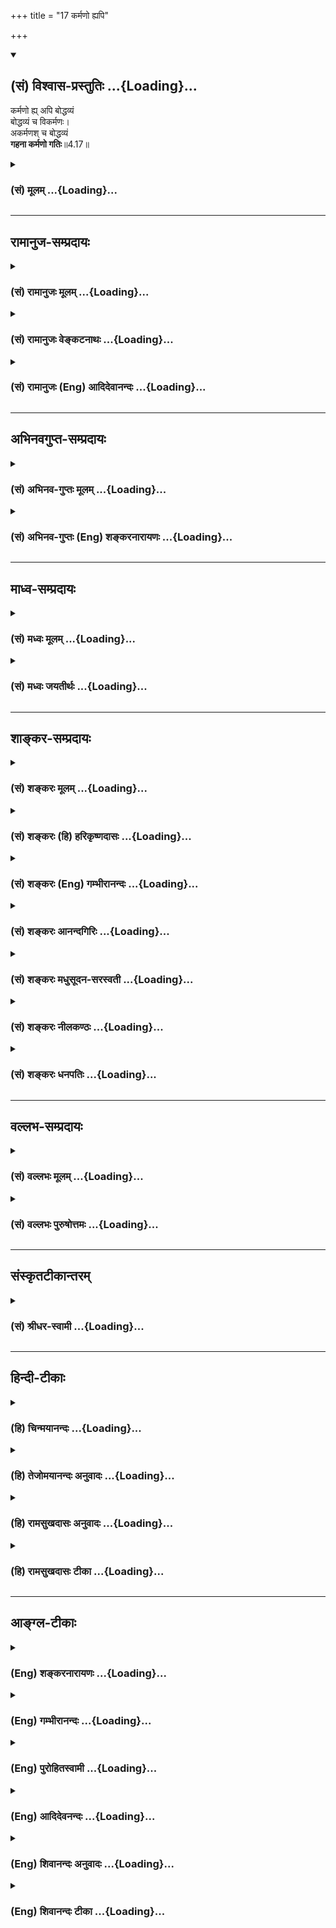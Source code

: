 +++
title = "17 कर्मणो ह्यपि"

+++
<div class="js_include" newlevelforh1="2" title="(सं) विश्वास-प्रस्तुतिः" unfilled url="/mahAbhAratam/shlokashaH/06-bhIShma-parva/03-bhagavad-gItA-parva/saMskRtam/vishvAsa-prastutiH/04_jnAna-yogaH_brahmArp/17_karmaNo_hyapi.md">
<details open><summary><h2>(सं) विश्वास-प्रस्तुतिः ...{Loading}...</h2></summary>

कर्मणो ह्य् अपि बोद्धव्यं  
बोद्धव्यं च विकर्मणः।  
अकर्मणश् च बोद्धव्यं  
**गहना कर्मणो गतिः**॥4.17॥
</details>
</div>
<div class="js_include collapsed" newlevelforh1="3" title="(सं) मूलम्" unfilled url="/mahAbhAratam/shlokashaH/06-bhIShma-parva/03-bhagavad-gItA-parva/saMskRtam/mUlam/04_jnAna-yogaH_brahmArp/17_karmaNo_hyapi.md">
<details><summary><h3>(सं) मूलम् ...{Loading}...</h3></summary>

कर्मणो ह्यपि बोद्धव्यं बोद्धव्यं च विकर्मणः।  
अकर्मणश्च बोद्धव्यं गहना कर्मणो गतिः।।4.17।।
</details>
</div>


_________________
## रामानुज-सम्प्रदायः
<div class="js_include collapsed" newlevelforh1="3" title="(सं) रामानुजः मूलम्" unfilled url="/mahAbhAratam/shlokashaH/06-bhIShma-parva/03-bhagavad-gItA-parva/saMskRtam/rAmAnujaH/mUlam/04_jnAna-yogaH_brahmArp/17_karmaNo_hyapi.md">
<details><summary><h3>(सं) रामानुजः मूलम् ...{Loading}...</h3></summary>

।।4.17।। यस्मात् मोक्षसाधनभूते **कर्मणः** स्वरूपे **बोद्धव्यम्** अस्ति
विकर्मणि च नित्यनैमित्तिककाम्यकर्मरूपेण तत्साधनद्रव्यार्जनाद्याकारेण च
विविधताम् आपन्नं कर्म विकर्म। **अकर्मणि** ज्ञाने **च बोद्धव्यम्** अस्ति।
**गहना** दुर्विज्ञाना मुमुक्षोः **कर्मणो गतिः।**विकर्मणि च बोद्धव्यम्
**नित्यनैमित्तिककाम्यद्रव्यार्जनादौ कर्मणि फलभेदकृतं वैविध्यं परित्यज्य
मोक्षैकफलतया एकशास्त्रार्थत्वानुसन्धानम् तदेतद्व्यवसायात्मिका बुद्धिरेका
(गीता 2।41) इत्यत्र एव उक्तम् इति न इह प्रपञ्च्यते। कर्माकर्मणोः
बोद्धव्यम् आह**

</details>
</div>
<div class="js_include collapsed" newlevelforh1="3" title="(सं) रामानुजः वेङ्कटनाथः" unfilled url="/mahAbhAratam/shlokashaH/06-bhIShma-parva/03-bhagavad-gItA-parva/saMskRtam/rAmAnujaH/venkaTanAthaH/04_jnAna-yogaH_brahmArp/17_karmaNo_hyapi.md">
<details><summary><h3>(सं) रामानुजः वेङ्कटनाथः ...{Loading}...</h3></summary>

  
  
।।4.17।। तत्ते कर्म प्रवक्ष्यामि 4।16 इत्युक्ते अनन्तरं
कर्मैवोपदेश्यङ्कर्मणो ह्यपि इत्यादि तु कस्यामाकाङ्क्षायामुच्यते
इत्यत्राह कुतोऽस्येति। यस्मादिति हिशब्दार्थः। कर्मणो
बोद्धव्यमित्यादिरूपेण वचनं बोद्धव्यांशविशेषनिष्कर्षपरमिति
व्यञ्जनायकर्मस्वरूपे बोद्धव्यमस्तीत्युक्तम्। अत्र सम्बन्धसामान्ये
षष्ठी। गहना कर्मणो गतिः इत्यत्र गतिशब्दो बोद्धव्यप्रकारपर इत्यपि
स्वरूपशब्दाभिप्रायः। अत्र विकर्मशब्देनपाषण्डिनो विकर्मस्थान् मनुः4।30
इत्यादाविव न विरुद्धं कर्मोच्यते तस्यात्रोपयोगाभावात् अतोऽत्र
विशब्दोऽनुष्ठेयवैविध्यपरः। वैविध्यं च तत्र नित्यादिरूपं
प्रसिद्धमित्यभिप्रायेणाहनित्येति। आदिशब्देन रक्षणतदुपायप्रवृत्त्यादि
गृह्यते। अत्र विकर्माकर्मशब्दयोः प्रतिषिद्धकर्मतूष्णीम्भावपरत्वेन
परव्याख्यानंगहना कर्मणो गतिः इति निगमनेन विरुद्धम्। तत्रापि
विकर्माद्युपलक्षणार्थत्वं क्लिष्टम्। एवमुत्तरेष्वपि श्लोकेष्वैदमर्थ्येन
व्याख्यानं निरस्तम्। यस्मादिति पूर्वमुक्तत्वात्गहना इत्यत्र तस्मादिति
भाव्यम्। गहनत्वं दुष्प्रवेशत्वम् तच्चात्र ज्ञानत
इत्यभिप्रायेणदुर्विज्ञानेत्युक्तम्। ननु मुमुक्षोः फलान्तरार्थेऽपि कर्मणि
किं बोद्धव्यम् इति शङ्कायां वक्तव्यं परिशेषयितुं तस्योक्ततामाह
विकर्मणीति। किमत्र प्रमाणं इत्यत्राह तदेतदिति। नेह प्रपञ्च्यते
अस्माभिर्भगवता वेति शेषः।  
  

</details>
</div>
<div class="js_include collapsed" newlevelforh1="3" title="(सं) रामानुजः (Eng) आदिदेवानन्दः" unfilled url="/mahAbhAratam/shlokashaH/06-bhIShma-parva/03-bhagavad-gItA-parva/saMskRtam/rAmAnujaH/english/AdidevAnandaH/04_jnAna-yogaH_brahmArp/17_karmaNo_hyapi.md">
<details><summary><h3>(सं) रामानुजः (Eng) आदिदेवानन्दः ...{Loading}...</h3></summary>

4.17 There is something which ought to be known in regard to action
(Karma) which forms the means of attaining release. So also is the case in regard to 'multi-form or varied forms of action' (Vikarma). These are what have acired variegation as obligatory, occasional and desire-prompted works reiring numerous reisites. There is also something to be known about non-action, i.e., knowledge of the self. Therefore,
deep, i.e., difficult to understand, is the way of action to be pursued by the seeker after release. What should be known as regards multi-form or variegated forms of Karma is that the attribution of differences leading to differences of fruits in obligatory, occasional and desire-prompted rites and acisition of things reired for their performace, etc., must be renounced, realising that the Sastras aim at only one result, i.e., release (and not several results said to accrue from these works). This has been declared in connection with the teaching, 'The resolute mind is one-pointed' (2.41) and is not elaborated here. Sri Krsna explains what must be known in regard to action and non-action.

</details>
</div>


_________________
## अभिनवगुप्त-सम्प्रदायः
<div class="js_include collapsed" newlevelforh1="3" title="(सं) अभिनव-गुप्तः मूलम्" unfilled url="/mahAbhAratam/shlokashaH/06-bhIShma-parva/03-bhagavad-gItA-parva/saMskRtam/abhinava-guptaH/mUlam/04_jnAna-yogaH_brahmArp/17_karmaNo_hyapi.md">
<details><summary><h3>(सं) अभिनव-गुप्तः मूलम् ...{Loading}...</h3></summary>

।।4.16 4.17।। अथ उच्यतेऽकरणादेव सिद्धिरिति तन्न। यतः किं कर्म इति। कर्मणो
ह्यपि इति। कर्माकर्मणोर्विभागः दुष्परिज्ञानः। तथा च विहिते कर्मण्यपि +++(S
N तथा च ( N omit च)+++ कर्मण्यपि ( णोऽपि) मध्ये दुष्टं कर्मास्ति
अग्निष्टोमे इव पशुवधः। विरुद्धेऽपि च कर्मणि शुभमस्ति कर्म। तथाहि +++(N यथा
instead of तथा हि)+++ हिंस्रप्राणिवधे प्रजोपतापाभावः। अकरणेऽपि च शुभाशुभं
कर्म अस्ति वाङ्मनसकृतानां कर्मणामवश्यं भावात् +++(S श्यभावित्वात् K ( n)+++
वित्वादिति) तेषां ज्ञानमन्तरेण दुष्परिहरत्वात्। अतः कुशलैरपि गहनत्वात्
कर्म न ज्ञायते अनेन +++(S तेन)+++ शुभकर्मणा शुभमस्माकं भविष्यति अनेन च
कर्मणामनारंभेण मोक्षो न (नो) भविष्यति इति। तस्माद्वक्ष्यमाणो
विज्ञानवह्निरेव अवश्यं सकलशुभाशुभकर्मेन्धनप्लोषसमर्थः शरणत्वेनान्वेष्य
इति भगवतोऽभिप्रायः।

</details>
</div>
<div class="js_include collapsed" newlevelforh1="3" title="(सं) अभिनव-गुप्तः (Eng) शङ्करनारायणः" unfilled url="/mahAbhAratam/shlokashaH/06-bhIShma-parva/03-bhagavad-gItA-parva/saMskRtam/abhinava-guptaH/english/shankaranArAyaNaH/04_jnAna-yogaH_brahmArp/17_karmaNo_hyapi.md">
<details><summary><h3>(सं) अभिनव-गुप्तः (Eng) शङ्करनारायणः ...{Loading}...</h3></summary>

4.16-17 Kim karma etc. Karmanah etc. The classification of \[good\]
action and non-action is difficult to comprehend. That is to say there
is bad action even among the action that has been ordained \[in the
scriptures\], just as the animal-slaughter in the \[pious\] Agnistoma
sacrifice. Again, even in the midst of action, that goes against \[the
scripture\], there is auspicious action; for example there is an end for
the trouble of the people in the act of killing a murderous animal. Even
in the case of non-performance of action, there do exist \[both\] the
auspicious and inauspicious acts; for there will be necessarily \[some\]
acts performed by the sense of speech and by the mind as they are
difficult to avoid without wisdom. Therefore on account of its
mysterious nature, even hte experts have not properly understood the
action as : 'Prosperity would be for as by this \[particular\]
auspicious action; and emancipation would be for us by that
\[particular\] non-undertaking of \[certain\] actions'. Therefore, it is
the fire of wisdom taught in the seel, that alone is capable of
positively burning down the fuel of all the auspicious and inauspicious
actions; and hence that is to be sought after as a refuge. This is what
is intended by the Bhagavat. In order to calrify the same, \[the Lord\]
says -

</details>
</div>


_________________
## माध्व-सम्प्रदायः
<div class="js_include collapsed" newlevelforh1="3" title="(सं) मध्वः मूलम्" unfilled url="/mahAbhAratam/shlokashaH/06-bhIShma-parva/03-bhagavad-gItA-parva/saMskRtam/madhvaH/mUlam/04_jnAna-yogaH_brahmArp/17_karmaNo_hyapi.md">
<details><summary><h3>(सं) मध्वः मूलम् ...{Loading}...</h3></summary>

।।4.17।। न केवलं तज्ज्ञात्वा मोक्ष्यसे ज्ञात्वैवेत्याशयवानाह कर्मण इति।
तच्चोक्तम् अज्ञात्वा भगवान्कस्य कर्माकर्मविकर्मकम्। दर्शनं याति हि मुने
कुतो मुक्तिश्च तद्विना इति। अकर्म कर्माकरणम् कर्माकर्मान्यद्विकर्म
निषिद्धं कर्म बन्धकत्वात्। ततो विविच्य कर्मादि बोद्धव्यमित्यादि। न च
शापादिनाकवयोऽप्यत्र मोहिताः 4।16 अशक्यं चैतज्ज्ञातुमित्याह गहनेति।

</details>
</div>
<div class="js_include collapsed" newlevelforh1="3" title="(सं) मध्वः जयतीर्थः" unfilled url="/mahAbhAratam/shlokashaH/06-bhIShma-parva/03-bhagavad-gItA-parva/saMskRtam/madhvaH/jayatIrthaH/04_jnAna-yogaH_brahmArp/17_karmaNo_hyapi.md">
<details><summary><h3>(सं) मध्वः जयतीर्थः ...{Loading}...</h3></summary>

।।4.17।। ननुयज्ज्ञात्वा मोक्ष्यसेऽशुभात् 4।16 इत्यनेनैव कर्मस्वरूपं
मुमुक्षुणा ज्ञातव्यमिति लब्धम् तत्किमर्थंकर्मणो हि इत्याद्युच्यते इत्यत
आह **न केवलमि**ति। तत्कर्मादिकम्। सिद्धे सत्यारम्भो नियमार्थ इति भावः।
अत्रैव प्रमाणमाह **तच्चे**ति। दर्शनापेक्षया समानकर्तृकत्वात्
क्त्वानिर्देशः। कर्मशब्दार्थो भगवतैव वक्ष्यते। अकर्मशब्दार्थावाह
**अकर्मे**ति। किं तद्विकर्म इत्यत आह **निषिद्धमि**ति। एवं
चेत्कामाद्युपेतस्यकुत्रान्तर्भावः इति चेत् विकर्मणीति ब्रूमः। कथं तस्य
निषिद्धत्वं इत्यत आह **बन्धकत्वादि**ति। अस्त्वेवं शब्दार्थः योजना तु कथं
इत्यतो लाघवार्थं द्वितीयपादयोजनां तावदाह **तत** इति। ततो विकर्मणः
कर्मादि कर्माकर्म च इत्यादीत्यनेनाद्यतृतीयपादयोजनां सूचयति। कर्मणो
विविच्य विकर्मादि बोद्धव्यम्। अकर्मणश्च विविच्य कर्मादि बोद्धव्यमिति।
ननुकवयोऽप्यत्र मोहिताः 4।16 इत्यनेन कर्मादेर्दुर्ज्ञेयत्वमुक्तम् तत्पुनः
किमर्थमुच्यते इत्यत आह **न चे**ति। ज्ञातुं स्वभावेनेति शेषः। एतच्च
श्रोतुरधिकादरणननार्थमिति ज्ञेयम्।

</details>
</div>


_________________
## शाङ्कर-सम्प्रदायः
<div class="js_include collapsed" newlevelforh1="3" title="(सं) शङ्करः मूलम्" unfilled url="/mahAbhAratam/shlokashaH/06-bhIShma-parva/03-bhagavad-gItA-parva/saMskRtam/shankaraH/mUlam/04_jnAna-yogaH_brahmArp/17_karmaNo_hyapi.md">
<details><summary><h3>(सं) शङ्करः मूलम् ...{Loading}...</h3></summary>

।।4.17।। **कर्मणः** शास्त्रविहितस्य **हि** यस्मात् **अपि** अस्ति
**बोद्धव्यम् बोद्धव्यं च** अस्त्येव **विकर्मणः** प्रतिषिद्धस्य तथा
**अकर्मणश्च** तूष्णींभावस्य **बोद्धव्यम्** अस्ति इति त्रिष्वप्यध्याहारः
कर्तव्यः। यस्मात् **गहना** विषमा दुर्ज्ञेया **कर्मणः** इति उपलक्षणार्थं
कर्मादीनाम् कर्माकर्मविकर्मणां **गतिः** याथात्म्यं तत्त्वम्
इत्यर्थः।। किं पुनस्तत्त्वं कर्मादेः यत् बोद्धव्यं वक्ष्यामि इति
प्रतिज्ञातम् उच्यते

</details>
</div>
<div class="js_include collapsed" newlevelforh1="3" title="(सं) शङ्करः (हि) हरिकृष्णदासः" unfilled url="/mahAbhAratam/shlokashaH/06-bhIShma-parva/03-bhagavad-gItA-parva/saMskRtam/shankaraH/hindI/harikRShNadAsaH/04_jnAna-yogaH_brahmArp/17_karmaNo_hyapi.md">
<details><summary><h3>(सं) शङ्करः (हि) हरिकृष्णदासः ...{Loading}...</h3></summary>

।।4.17।। तुझे यह नहीं समझना चाहिये कि केवल देहादिकी चेष्टाका नाम कर्म है
और उसे न करके चुपचाप बैठ रहनेका नाम अकर्म है उसमें जाननेकी बात ही क्या
है यह तो लोकमें प्रसिद्ध ही है। क्यों ( ऐसा नहीं समझना चाहिये ) इस पर
कहते हैं कर्मकाशास्त्रविहित क्रियाका भी ( रहस्य ) जानना चाहिये
विकर्मकाशास्त्रवर्जित कर्मका भी ( रहस्य ) जानना चाहिये और अकर्मका
अर्थात् चुपचाप बैठ रहनेका भी ( रहस्य ) समझना चाहिये। क्योंकि कर्मोंकी
अर्थात् कर्म अकर्म और विकर्मकी गति उनका यथार्थ स्वरूप तत्त्व बड़ा गहन है
समझनेमें बड़ा ही कठिन है।

</details>
</div>
<div class="js_include collapsed" newlevelforh1="3" title="(सं) शङ्करः (Eng) गम्भीरानन्दः" unfilled url="/mahAbhAratam/shlokashaH/06-bhIShma-parva/03-bhagavad-gItA-parva/saMskRtam/shankaraH/english/gambhIrAnandaH/04_jnAna-yogaH_brahmArp/17_karmaNo_hyapi.md">
<details><summary><h3>(सं) शङ्करः (Eng) गम्भीरानन्दः ...{Loading}...</h3></summary>

4.17 Hi, for; there is something boddhavyam, to be known; api, even;
karmanah, about action enjoined by the scriptures; and there is
certainly something to be known vikarmanah, about prohibited action; so,
also, there is something to be known akarmanah, about inaction, about
sitting ietly. (The words 'there is' are to be supplied in all the three
cases.) Because gatih, the true nature, i.e. the essential nature;
karmanah, of action-implying karma etc., viz action, prohibited action
and inaction; is gahana, inscrutable, hard to understand. 'What, again,
is the essential nature of action etc. which has to be understood, and
about which it was promised, "I shall tell you৷৷." (16);' This is being
stated:

</details>
</div>
<div class="js_include collapsed" newlevelforh1="3" title="(सं) शङ्करः आनन्दगिरिः" unfilled url="/mahAbhAratam/shlokashaH/06-bhIShma-parva/03-bhagavad-gItA-parva/saMskRtam/shankaraH/AnandagiriH/04_jnAna-yogaH_brahmArp/17_karmaNo_hyapi.md">
<details><summary><h3>(सं) शङ्करः आनन्दगिरिः ...{Loading}...</h3></summary>

।।4.17।। तत्र हेत्वाकाङ्क्षापूर्वकमनन्तरं श्लोकमवतारयति **कस्मादिति।**
त्रिष्वपि कर्माकर्मविकर्मसु बोद्धव्यमस्तीति यस्मादध्याहारस्तस्मान्मदीयं
प्रवचनमर्थवदिति योजना। बोद्धव्यसद्भावे हेतुमाह **यस्मादिति।** त्रितयं
प्रकृत्यान्यतमस्य
गहनत्ववचनमयुक्तमित्याशङ्क्यान्यतमग्रहणस्योपलक्षणार्थत्वमुपेत्य
विवक्षितमर्थमाह **कर्मादीनामिति।**

</details>
</div>
<div class="js_include collapsed" newlevelforh1="3" title="(सं) शङ्करः मधुसूदन-सरस्वती" unfilled url="/mahAbhAratam/shlokashaH/06-bhIShma-parva/03-bhagavad-gItA-parva/saMskRtam/shankaraH/madhusUdana-sarasvatI/04_jnAna-yogaH_brahmArp/17_karmaNo_hyapi.md">
<details><summary><h3>(सं) शङ्करः मधुसूदन-सरस्वती ...{Loading}...</h3></summary>

।।4.17।। ननु सर्वलोकप्रसिद्धत्वादहमेवैतज्जानामि देहेन्द्रियादिव्यापारः
कर्म तूष्णीमासनमकर्मेति तत्र किं त्वया वक्तव्यमिति तत्राह हि यस्मात्
कर्मणः शास्त्रविहितस्यापि तत्त्वं बोद्धव्यमस्ति। विकर्मणश्च
प्रतिषिद्धस्य। अकर्मणश्च तूष्णींभावस्य। अत्र वाक्यत्रयेऽपि बोद्धव्यं
तत्त्वमस्तीत्यध्याहारः। यस्मात् गहना दुर्ज्ञाना। कर्मण इत्युपलक्षण्।
कर्माकर्मविकर्मणां गतिस्तत्त्वमित्यर्थः।

</details>
</div>
<div class="js_include collapsed" newlevelforh1="3" title="(सं) शङ्करः नीलकण्ठः" unfilled url="/mahAbhAratam/shlokashaH/06-bhIShma-parva/03-bhagavad-gItA-parva/saMskRtam/shankaraH/nIlakaNThaH/04_jnAna-yogaH_brahmArp/17_karmaNo_hyapi.md">
<details><summary><h3>(सं) शङ्करः नीलकण्ठः ...{Loading}...</h3></summary>

।।4.17।। एतज्ज्ञानमावश्यकमित्याह **कर्मण इति।** तत्त्वं बोधव्यमस्तीति
स्थलत्रयेऽपि तत्त्वमस्तीति पदद्वयाध्याहारः। कर्मणः शास्त्रविहितस्य।
विकर्मणः प्रतिषिद्धस्य। अकर्मणस्तूष्णींभावस्य। गहना कर्मण इत्यत्र कर्मण
इति त्रितयोपलक्षणम्। कर्मविकर्माकर्मणां गतिर्याथात्म्यं तत्त्वं गहनम्।

</details>
</div>
<div class="js_include collapsed" newlevelforh1="3" title="(सं) शङ्करः धनपतिः" unfilled url="/mahAbhAratam/shlokashaH/06-bhIShma-parva/03-bhagavad-gItA-parva/saMskRtam/shankaraH/dhanapatiH/04_jnAna-yogaH_brahmArp/17_karmaNo_hyapi.md">
<details><summary><h3>(सं) शङ्करः धनपतिः ...{Loading}...</h3></summary>

।।4.17।। ननु देहादिव्यापारः कर्माकरणं तूष्णीमासनमिति लोकप्रसिद्य्धैव
ज्ञातुं शक्यमिति तत्राह **कर्मण इति।** हि यस्मात्कर्मणः
शास्त्रविहितस्यापि तत्त्वं बोद्धव्यं ज्ञातव्यमस्ति। विकर्मणश्च
प्रतिषिद्धस्य तत्त्वं बोद्धव्यमस्ति। अकर्मणश्च तूष्णींभावस्य तत्त्वं
बोद्धव्यमस्ति। सर्वत्र तत्त्वमस्तीति पदाध्याहारः। भाष्ये
त्वस्तीत्यस्याध्याहारकथनमुपलक्षणमित्यविरोधः। यस्माद्गहना कर्मण
इत्युपलक्षणार्थम्। कर्माकर्मविकर्मणां गतिस्तत्त्वं याथात्म्यमित्यर्थः।

</details>
</div>


_________________
## वल्लभ-सम्प्रदायः
<div class="js_include collapsed" newlevelforh1="3" title="(सं) वल्लभः मूलम्" unfilled url="/mahAbhAratam/shlokashaH/06-bhIShma-parva/03-bhagavad-gItA-parva/saMskRtam/vallabhaH/mUlam/04_jnAna-yogaH_brahmArp/17_karmaNo_hyapi.md">
<details><summary><h3>(सं) वल्लभः मूलम् ...{Loading}...</h3></summary>

।।4.17।। कर्मणो ह्यपीति। यतश्च सुतरामेव कर्ममार्गो दुरत्ययः। अतोऽपि भजनं
कार्यं भजनेन हि तादृशम्। अन्योन्यनाशकत्वं च कर्मणां भवति क्वचित्।
कर्ममार्गे फलं तस्मान्न निरूप्यं हि सर्वथा। जायस्वेति म्रियस्वेति तृतीयो
य उदाहृतः। प्रकीर्णकानां सर्वेषां तत्फलं परिकीर्तितम् इति। अतो विहितस्य
कर्मणः स्वरूपमिति शेषः। अविहितस्य कर्मणोऽथ च निषिद्धकर्मणस्तत्
बोद्धव्यम् तत्र कर्मण एव गतिर्गहना किं पुनरन्येषाम् इत्येकग्रहणं
प्रकृतार्थम्।

</details>
</div>
<div class="js_include collapsed" newlevelforh1="3" title="(सं) वल्लभः पुरुषोत्तमः" unfilled url="/mahAbhAratam/shlokashaH/06-bhIShma-parva/03-bhagavad-gItA-parva/saMskRtam/vallabhaH/puruShottamaH/04_jnAna-yogaH_brahmArp/17_karmaNo_hyapi.md">
<details><summary><h3>(सं) वल्लभः पुरुषोत्तमः ...{Loading}...</h3></summary>

  
  
।।4.17।। तदेवाह कर्मण इति। हीति निश्चयेन कर्मणः कर्तव्यस्य स्वरूपं
बोद्धव्यं ज्ञातव्यम् ततो ज्ञात्वा कर्त्तव्यमित्यर्थः मत्स्वरूपज्ञानार्थं
विकर्माकर्मणोः स्वरूपं त्यागार्थं ज्ञातव्यमित्याह। च पुनः विकर्मणो
निषिद्धकर्मणः संसारफलसाधकस्य वा तस्य स्वरूपं तथैव। च पुनः
अकर्मणोऽकर्तव्यस्य आसुरस्य स्वरूपं बोद्धव्यम्। कर्मणो गतिः त्रयाणां
कर्त्तव्यस्य पर्यवसानफलाप्तिरूपा गहना दुर्विज्ञेयेत्यर्थः।  
  

</details>
</div>


_________________
## संस्कृतटीकान्तरम्
<div class="js_include collapsed" newlevelforh1="3" title="(सं) श्रीधर-स्वामी" unfilled url="/mahAbhAratam/shlokashaH/06-bhIShma-parva/03-bhagavad-gItA-parva/saMskRtam/shrIdhara-svAmI/04_jnAna-yogaH_brahmArp/17_karmaNo_hyapi.md">
<details><summary><h3>(सं) श्रीधर-स्वामी ...{Loading}...</h3></summary>

।।4.17।। ननु लोकप्रसिद्धमेव कर्म देहादिव्यापारात्मकम् अकर्म च
तदव्यापारात्मकम् अतः कथमुच्यते कवयोऽप्यत्र मोहं प्राप्ता इति तत्राह
**कर्मण इति।** कर्मणो विहितव्यापारस्यापि तत्त्वं बोद्धव्यमस्ति नतु
लोकसिद्धमात्रमेव अकर्मणाऽविहितव्यापारस्यापि तत्त्वं बोद्धव्यमस्ति
विकर्मणोऽपि निषिद्धस्यापि तत्त्वं बोद्धव्यमस्ति यतः कर्मणो गतिर्गहना।
कर्मण इत्युपलक्षणार्थम्। कर्माकर्मविकर्मणां तत्त्वं बोद्धव्यमस्ति। यतो
दुर्विज्ञेयमित्यर्थः।

</details>
</div>


_________________
## हिन्दी-टीकाः
<div class="js_include collapsed" newlevelforh1="3" title="(हि) चिन्मयानन्दः" unfilled url="/mahAbhAratam/shlokashaH/06-bhIShma-parva/03-bhagavad-gItA-parva/hindI/chinmayAnandaH/04_jnAna-yogaH_brahmArp/17_karmaNo_hyapi.md">
<details><summary><h3>(हि) चिन्मयानन्दः ...{Loading}...</h3></summary>

।।4.17।। जीवन क्रियाशील है। क्रिया की समाप्ति ही मृत्यु का आगमन है।
क्रियाशील जीवन में ही हम उत्थान और पतन को प्राप्त हो सकते हैं। एक स्थान
पर स्थिर जल सड़ता और दुर्गन्ध फैलाता है जबकि सरिता का प्रवाहित जल सदा
स्वच्छ और शुद्ध बना रहता है। जीवन शक्ति की उपस्थिति में कर्मो का
आत्यन्तिक अभाव नहीं हो सकता। चूँकि मनुष्य को जीवनपर्यन्त क्रियाशील रहना
आवश्यक है इसलिये प्राचीन मनीषियों ने जीवन के सभी सम्भाव्य कर्मों का
अध्ययन किया क्योंकि वे जीवन का मूल्यांकन उसके पूर्णरूप में करना चाहते
थे। निम्नांकित तालिका में उनके द्वारा किये गये कर्मों का वर्गीकरण दिया
हुआ है। क्रिया ही जीवन है। निष्क्रियता से उन्नति और अधोगति दोनों ही सम्भव
नहीं। गहन निद्रा अथवा मृत्यु की कर्म शून्य अवस्था मनुष्य के विकास में न
साधक है न बाधक। कर्म के क्षण मनुष्य का निर्माण करते हैं। यह निर्माण इस
बात पर निर्भर करता है कि हम कौन से कर्मों को अपने हाथों में लेकर करते
हैं। प्राचीन ऋषियों के अनुसार कर्म दो प्रकार के होते हैं निर्माणकारी
(कर्तव्य) और विनाशकारी (निषिद्ध)। इस श्लोक के कर्म शब्द में मनुष्य के
विकास में साधक के निर्माणकारी कर्तव्य कर्मों का ही समावेश है। जिन कर्मों
से मनुष्य अपने मनुष्यत्व से नीचे गिर जाता है उन कर्मों को यहाँ विकर्म
कहा है जिन्हें शास्त्रों ने निषिद्ध कर्म का नाम दिया है। कर्तव्य कर्मों
का फिर तीन प्रकार से वर्गीकरण किया गया है और वे हैं नित्य नैमित्तिक और
काम्य। जिन कर्मों को प्रतिदिन करना आवश्यक है वे नित्य कर्म तथा किसी कारण
विशेष से करणीय कर्मों को नैमित्तिक कर्म कहा जाता है। इन दो प्रकार के
कर्मों को करना अनिवार्य है। किसी फल विशेष को पाने के लिए उचित साधन का
उपयोग कर जो कर्म किया जाता है उसे काम्य कर्म कहते हैं जैसे पुत्र या
स्वर्ग पाने के लिये किया गया कर्म। यह सबके लिये अनिवार्य नहीं
होता। आत्मविकास के लिये विकर्म का सर्वथा त्याग और कर्तव्य का सभी
परिस्थितियों में पालन करना चाहिये। वैज्ञानिक पद्धति से किये हुए इस
विश्लेषण में श्रीकृष्ण अकर्म की पूरी तरह उपेक्षा करते हैं। यह आवश्यक है
कि अपने भौतिक अभ्युदय तथा आध्यात्मिक उन्नति के इच्छुक साधक कर्मों के इस
वर्गीकरण को भली प्रकार समझें। भगवान् श्रीकृष्ण इस बात को स्वीकार करते हैं
कि कर्मों के इस विश्लेषण के बाद भी सामान्य मनुष्य को कर्मअकर्म का विवेक
करना सहज नहीं होता क्योंकि कर्म की गति गहन है। उपर्युक्त कथन से यह स्पष्ट
होता है कि कर्म का मूल्यांकन केवल उसके वाह्य स्वरूप को देखकर नहीं बल्कि
उसके उद्देश्य को भी ध्यान में रखते हुये करना चाहिये। उद्देश्य की
श्रेष्ठता एवं शुचिता से उस व्यक्ति विशेष के कर्म श्रेष्ठ एवं पवित्र
होंगे। इस प्रकार कर्म के स्वरूप का निश्चय करने में जब व्यक्ति का इतना
प्राधान्य है तो भगवान् का यह कथन है कि कर्म की गति गहन है अत्यन्त उचित
है। कर्म और अकर्म के विषय में और विशेष क्या जानना है इस पर कहते हैं

</details>
</div>
<div class="js_include collapsed" newlevelforh1="3" title="(हि) तेजोमयानन्दः अनुवादः" unfilled url="/mahAbhAratam/shlokashaH/06-bhIShma-parva/03-bhagavad-gItA-parva/hindI/tejomayAnandaH/anuvAdaH/04_jnAna-yogaH_brahmArp/17_karmaNo_hyapi.md">
<details><summary><h3>(हि) तेजोमयानन्दः अनुवादः ...{Loading}...</h3></summary>

।।4.17।। कर्म का (स्वरूप) जानना चाहिये और विकर्म का (स्वरूप) भी जानना
चाहिये ; (बोद्धव्यम्) तथा अकर्म का भी (स्वरूप) जानना चाहिये (क्योंकि)
कर्म की गति गहन है।।

</details>
</div>
<div class="js_include collapsed" newlevelforh1="3" title="(हि) रामसुखदासः अनुवादः" unfilled url="/mahAbhAratam/shlokashaH/06-bhIShma-parva/03-bhagavad-gItA-parva/hindI/rAmasukhadAsaH/anuvAdaH/04_jnAna-yogaH_brahmArp/17_karmaNo_hyapi.md">
<details><summary><h3>(हि) रामसुखदासः अनुवादः ...{Loading}...</h3></summary>

।।4.17।। कर्मका तत्त्व भी जानना चाहिये और अकर्मका तत्त्व भी जानना चाहिये
तथा विकर्मका तत्त्व भी जानना चाहिये; क्योंकि कर्मकी गति गहन है।

</details>
</div>
<div class="js_include collapsed" newlevelforh1="3" title="(हि) रामसुखदासः टीका" unfilled url="/mahAbhAratam/shlokashaH/06-bhIShma-parva/03-bhagavad-gItA-parva/hindI/rAmasukhadAsaH/TIkA/04_jnAna-yogaH_brahmArp/17_karmaNo_hyapi.md">
<details><summary><h3>(हि) रामसुखदासः टीका ...{Loading}...</h3></summary>

4.17।।***व्याख्या--*'कर्मणो ह्यपि बोद्धव्यम्'--**कर्म करते हुए
निर्लिप्त रहना ही कर्मके तत्त्वको जानना है, जिसका वर्णन आगे अठारहवें
श्लोकमें **'कर्मण्यकर्म यः पश्येत्'** पदोंसे किया गया है। कर्म स्वरूपसे
एक दीखनेपर भी अन्तःकरणके भावके अनुसार उसके तीन भेद हो जाते हैं--कर्म,
अकर्म और विकर्म। सकामभावसे की गयी शास्त्रविहित क्रिया 'कर्म' बन जाती है।
फलेच्छा, ममता और आसक्तिसे रहित होकर केवल दूसरोंके हितके लिये किया गया
कर्म 'अकर्म' बन जाता है। विहित कर्म भी यदि दूसरेका हित करने अथवा उसे
दुःख पहुँचानेके भावसे किया गया हो तो वह भी 'विकर्म' बन जाता है। निषिद्ध
कर्म तो 'विकर्म' है ही।

</details>
</div>


_________________
## आङ्ग्ल-टीकाः
<div class="js_include collapsed" newlevelforh1="3" title="(Eng) शङ्करनारायणः" unfilled url="/mahAbhAratam/shlokashaH/06-bhIShma-parva/03-bhagavad-gItA-parva/english/shankaranArAyaNaH/04_jnAna-yogaH_brahmArp/17_karmaNo_hyapi.md">
<details><summary><h3>(Eng) शङ्करनारायणः ...{Loading}...</h3></summary>

4.17. Something has got to be understand of \[good\] action also; and something is to be understood of the wrong action; and something is to be understood of non-action. Difficult is to comprehend the way of action.

</details>
</div>
<div class="js_include collapsed" newlevelforh1="3" title="(Eng) गम्भीरानन्दः" unfilled url="/mahAbhAratam/shlokashaH/06-bhIShma-parva/03-bhagavad-gItA-parva/english/gambhIrAnandaH/04_jnAna-yogaH_brahmArp/17_karmaNo_hyapi.md">
<details><summary><h3>(Eng) गम्भीरानन्दः ...{Loading}...</h3></summary>

4.17 For there is something to be known even about action, and something to be known about prohibited action; and something has to be known about inaction. The true nature of action is inscrutable.

</details>
</div>
<div class="js_include collapsed" newlevelforh1="3" title="(Eng) पुरोहितस्वामी" unfilled url="/mahAbhAratam/shlokashaH/06-bhIShma-parva/03-bhagavad-gItA-parva/english/purohitasvAmI/04_jnAna-yogaH_brahmArp/17_karmaNo_hyapi.md">
<details><summary><h3>(Eng) पुरोहितस्वामी ...{Loading}...</h3></summary>

4.17 It is necessary to consider what is right action, what is wrong action, and what is inaction, for mysterious is the law of action.

</details>
</div>
<div class="js_include collapsed" newlevelforh1="3" title="(Eng) आदिदेवनन्दः" unfilled url="/mahAbhAratam/shlokashaH/06-bhIShma-parva/03-bhagavad-gItA-parva/english/AdidevanandaH/04_jnAna-yogaH_brahmArp/17_karmaNo_hyapi.md">
<details><summary><h3>(Eng) आदिदेवनन्दः ...{Loading}...</h3></summary>

4.17 For, there is what ought to be known in action. Likewise there is what ought to be known in multi-form action. And there is what ought to be understood in non-action. Thus mysterious is the way of action.

</details>
</div>
<div class="js_include collapsed" newlevelforh1="3" title="(Eng) शिवानन्दः अनुवादः" unfilled url="/mahAbhAratam/shlokashaH/06-bhIShma-parva/03-bhagavad-gItA-parva/english/shivAnandaH/anuvAdaH/04_jnAna-yogaH_brahmArp/17_karmaNo_hyapi.md">
<details><summary><h3>(Eng) शिवानन्दः अनुवादः ...{Loading}...</h3></summary>

4.17 For verily (the true nature) of action (enjoined by the scriptures)
should be known, also (that) of forbidden (or unlawful) action, and of inaction; hard to understand is the nature (path) of action.

</details>
</div>
<div class="js_include collapsed" newlevelforh1="3" title="(Eng) शिवानन्दः टीका" unfilled url="/mahAbhAratam/shlokashaH/06-bhIShma-parva/03-bhagavad-gItA-parva/english/shivAnandaH/TIkA/04_jnAna-yogaH_brahmArp/17_karmaNo_hyapi.md">
<details><summary><h3>(Eng) शिवानन्दः टीका ...{Loading}...</h3></summary>

4.17 कर्मणः of action; हि for; अपि also; बोद्धव्यम् should be known;
बोद्धव्यम् should be known; च and; विकर्मणः of the forbidden action;
अकर्मणः of inaction; च and; बोद्धव्यम् should be known; गहना deep;
कर्मणः of action; गतिः the path.No Commentary.

</details>
</div>
